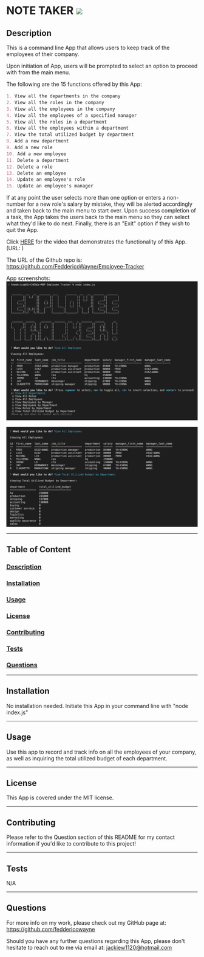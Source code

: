# NOTE TAKER <img src="https://img.shields.io/badge/license-MIT-yellow?style=plastic">

  ## <a id="Description">Description</a> 

  This is a command line App that allows users to keep track of the employees of their company.

  Upon initiation of App, users will be prompted to select an option to proceed with from the main menu.

  The following are the 15 functions offered by this App:

  ```md
  1. View all the departments in the company
  2. View all the roles in the company
  3. View all the employees in the company
  4. View all the employees of a specified manager
  5. View all the roles in a department
  6. View all the employees within a department
  7. View the total utilized budget by department
  8. Add a new department
  9. Add a new role
  10. Add a new employee
  11. Delete a department
  12. Delete a role
  13. Delete an employee
  14. Update an employee's role
  15. Update an employee's manager 
  ```
  If at any point the user selects more than one option or enters a non-number for a new role's salary by mistake, they will be alerted accordingly and taken back to the main menu to start over. Upon success completion of a task, the App takes the users back to the main menu so they can select what they'd like to do next. Finally, there is an "Exit" option if they wish to quit the App.

  Click <a href="" target="_blank">HERE</a> for the video that demonstrates the functionality of this App. 
  (URL: )

  The URL of the Github repo is: https://github.com/FeddericoWayne/Employee-Tracker

  
  App screenshots:
  <img src="./assets/images/Employee-Tracker-Screenshot-1.png">

  <img src="./assets/images/Employee-Tracker-Screenshot-2.png">

***

  ## Table of Content

  ### [Description](#Description)
  ### [Installation](#Installation)
  ### [Usage](#Usage)
  ### [License](#License)
  ### [Contributing](#Contributing)
  ### [Tests](#Tests)
  ### [Questions](#Questions)

***

  ## <a id="Installation">Installation</a>

  No installation needed. Initiate this App in your command line with "node index.js"

***

  ## <a id="Usage">Usage</a>

  Use this app to record and track info on all the employees of your company, as well as inquiring the total utilized budget of each department.

***

  ## <a id="License">License</a>
  
  This App is covered under the MIT license.

  
***

  ## <a id="Contributing">Contributing</a>

  Please refer to the Question section of this README for my contact information if you'd like to contribute to this project!

***

  ## <a id="Tests">Tests</a>

  N/A
  

***

  ## <a id="Questions">Questions</a>

  For more info on my work, please check out my GitHub page at: https://github.com/feddericowayne
  
  Should you have any further questions regarding this App, please don't hesitate to reach out to me via email at: <a href="mailto:jackiew1120@hotmail.com">jackiew1120@hotmail.com</a>

  